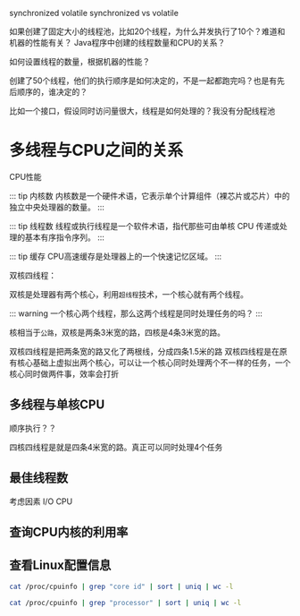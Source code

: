 synchronized
volatile
synchronized vs volatile


如果创建了固定大小的线程池，比如20个线程，为什么并发执行了10个？难道和机器的性能有关？
Java程序中创建的线程数量和CPU的关系？

如何设置线程的数量，根据机器的性能？

创建了50个线程，他们的执行顺序是如何决定的，不是一起都跑完吗？也是有先后顺序的，谁决定的？

比如一个接口，假设同时访问量很大，线程是如何处理的？我没有分配线程池

# 多线程与CPU之间的关系

CPU性能

::: tip 内核数
内核数是一个硬件术语，它表示单个计算组件（裸芯片或芯片）中的独立中央处理器的数量。
:::

::: tip 线程数
线程或执行线程是一个软件术语，指代那些可由单核 CPU 传递或处理的基本有序指令序列。
:::

::: tip 缓存
CPU高速缓存是处理器上的一个快速记忆区域。
:::


双核四线程：

双核是处理器有两个核心，利用`超线程`技术，一个核心就有两个线程。

::: warning
一个核心两个线程，那么这两个线程是同时处理任务的吗？
:::

核相当于`公路`，双核是两条3米宽的路，四核是4条3米宽的路。

双核四线程是把两条宽的路又化了两根线，分成四条1.5米的路
双核四线程是在原有核心基础上虚拟出两个核心，可以让一个核心同时处理两个不一样的任务，一个核心同时做两件事，效率会打折

## 多线程与单核CPU
顺序执行？？



四核四线程是就是四条4米宽的路。真正可以同时处理4个任务

## 最佳线程数

考虑因素
I/O
CPU

## 查询CPU内核的利用率


## 查看Linux配置信息

```sh
cat /proc/cpuinfo | grep "core id" | sort | uniq | wc -l
```

```sh
cat /proc/cpuinfo | grep "processor" | sort | uniq | wc -l
```
